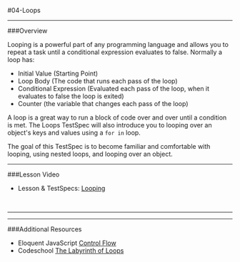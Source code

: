 #04-Loops
<hr>

###Overview

Looping is a powerful part of any programming language and allows you to repeat a task until a conditional expression evaluates to false.  Normally a loop has:

- Initial Value (Starting Point)
- Loop Body (The code that runs each pass of the loop)
- Conditional Expression (Evaluated each pass of the loop, when it evaluates to false the loop is exited)
- Counter (the variable that changes each pass of the loop)

A loop is a great way to run a block of code over and over until a condition is met.  The Loops TestSpec will also introduce you to looping over an object's keys and values using a `for in` loop. 

The goal of this TestSpec is to become familiar and comfortable with looping, using nested loops, and looping over an object.

<hr>


###Lesson Video

- Lesson & TestSpecs:  [Looping](https://www.youtube.com/watch?v=yJd7R-Ac4Uo)

<br>
<hr>

<hr>

###Additional Resources

- Eloquent JavaScript [Control Flow](http://eloquentjavascript.net/02_program_structure.html#p_t55fBgZ9ww)
- Codeschool [The Labyrinth of Loops](http://javascript-roadtrip-part2.codeschool.com/levels/1)  
